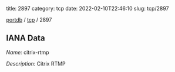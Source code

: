title: 2897
category: tcp
date: 2022-02-10T22:46:10
slug: tcp/2897

[portdb](/) / [tcp](/category/tcp.html) / 2897


## IANA Data

_Name:_ citrix-rtmp

_Description:_ Citrix RTMP

